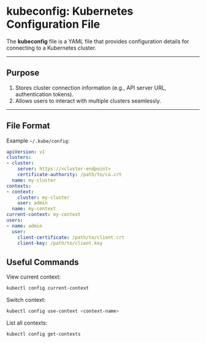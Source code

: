 # kubeconfig: Kubernetes Configuration File

The **kubeconfig** file is a YAML file that provides configuration details for connecting to a Kubernetes cluster.

---

## **Purpose**
1. Stores cluster connection information (e.g., API server URL, authentication tokens).
2. Allows users to interact with multiple clusters seamlessly.

---

## **File Format**
Example `~/.kube/config`:

```yaml
apiVersion: v1
clusters:
- cluster:
    server: https://<cluster-endpoint>
    certificate-authority: /path/to/ca.crt
  name: my-cluster
contexts:
- context:
    cluster: my-cluster
    user: admin
  name: my-context
current-context: my-context
users:
- name: admin
  user:
    client-certificate: /path/to/client.crt
    client-key: /path/to/client.key
```

## Useful Commands

View current context:
```bash
kubectl config current-context
```

Switch context:
```bash
kubectl config use-context <context-name>
```

List all contexts:
```bash
kubectl config get-contexts
```